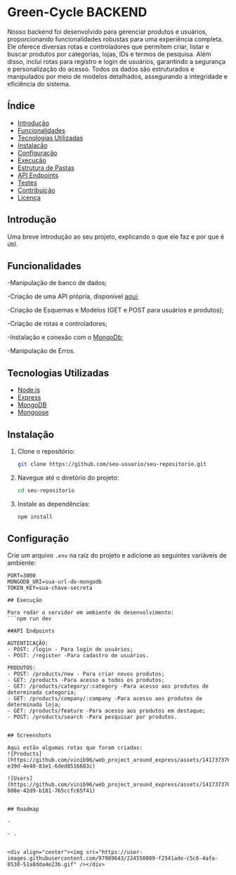 # Green-Cycle BACKEND

Nosso backend foi desenvolvido para gerenciar produtos e usuários, proporcionando funcionalidades robustas para uma experiência completa. Ele oferece diversas rotas e controladores que permitem criar, listar e buscar produtos por categorias, lojas, IDs e termos de pesquisa. Além disso, inclui rotas para registro e login de usuários, garantindo a segurança e personalização do acesso. Todos os dados são estruturados e manipulados por meio de modelos detalhados, assegurando a integridade e eficiência do sistema.


## Índice

- [Introdução](#introdução)
- [Funcionalidades](#funcionalidades)
- [Tecnologias Utilizadas](#tecnologias-utilizadas)
- [Instalação](#instalação)
- [Configuração](#configuração)
- [Execução](#execução)
- [Estrutura de Pastas](#estrutura-de-pastas)
- [API Endpoints](#api-endpoints)
- [Testes](#testes)
- [Contribuição](#contribuição)
- [Licença](#licença)

## Introdução

Uma breve introdução ao seu projeto, explicando o que ele faz e por que é útil.

## Funcionalidades

-Manipulação de banco de dados;

-Criação de uma API própria, disponível [aqui](https://green-cycle-ys6i.onrender.com);

-Criação de Esquemas e Modelos (GET e POST para usuários e produtos);

-Criação de rotas e controladores;

-Instalação e conexão com o [MongoDb](https://www.mongodb.com);

-Manipulação de Erros.

## Tecnologias Utilizadas

- [Node.js](https://nodejs.org/)
- [Express](https://expressjs.com/)
- [MongoDB](https://www.mongodb.com/)
- [Mongoose](https://mongoosejs.com/)

## Instalação

1. Clone o repositório:
    ```bash
    git clone https://github.com/seu-usuario/seu-repositorio.git
    ```

2. Navegue até o diretório do projeto:
    ```bash
    cd seu-repositorio
    ```

3. Instale as dependências:
    ```bash
    npm install
    ```

## Configuração

Crie um arquivo `.env` na raiz do projeto e adicione as seguintes variáveis de ambiente:

```env
PORT=3000
MONGODB_URI=sua-url-do-mongodb
TOKEN_KEY=sua-chave-secreta

## Execução

Para rodar o servidor em ambiente de desenvolvimento:
```npm run dev

##API Endpoints

AUTENTICAÇÃO:
- POST: /login - Para login de usuários;
- POST: /register -Para cadastro de usuários.

PRODUTOS:
- POST: /products/new - Para criar novos produtos;
- GET: /products -Para acesso a todos os produtos;
- GET: /products/category/:category -Para acesso aos produtos de determinada categoria;
- GET: /products/company/:company -Para acesso aos produtos de determinada loja;
- GET: /products/feature -Para acesso aos produtos em destaque;
- POST: /products/search -Para pesquisar por produtos.


## Screenshots

Aqui estão algumas rotas que foram criadas:
![Products](https://github.com/vinib96/web_project_around_express/assets/141737376/54ad1b71-e39d-4e40-83e1-6ded8516683c)

![Users](https://github.com/vinib96/web_project_around_express/assets/141737376/4d5ef4c5-808e-42d9-b181-765ccfc65f41)


## Roadmap

- 

- .


<div align="center"><img src="https://user-images.githubusercontent.com/97989643/224550089-f2541ade-c5c6-4afa-8538-51a8dda4e23b.gif" /></div>
